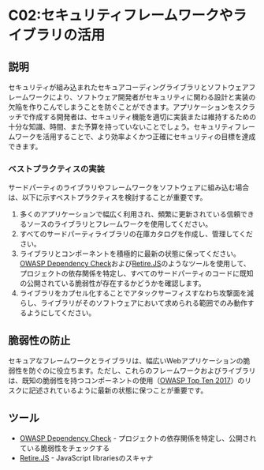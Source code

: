 # C02:セキュリティフレームワークやライブラリの活用
## 説明
セキュリティが組み込まれたセキュアコーディングライブラリとソフトウェアフレームワークにより、ソフトウェア開発者がセキュリティに関わる設計と実装の欠陥を作りこんでしまうことを防ぐことができます。アプリケーションをスクラッチで作成する開発者は、セキュリティ機能を適切に実装または維持するための十分な知識、時間、また予算を持っていないことでしょう。セキュリティフレームワークを活用することで、より効率よくかつ正確にセキュリティの目標を達成できます。

### ベストプラクティスの実装
サードパーティのライブラリやフレームワークをソフトウェアに組み込む場合は、以下に示すベストプラクティスを検討することが重要です。
 1. 多くのアプリケーションで幅広く利用され、頻繁に更新されている信頼できるソースのライブラリとフレームワークを使用してください。
 2. すべてのサードパーティライブラリの在庫カタログを作成し、管理してください。
 3. ライブラリとコンポーネントを積極的に最新の状態に保ってください。[OWASP Dependency Check](https://www.owasp.org/index.php/OWASP_Dependency_Check)および[Retire.JS](https://retirejs.github.io/retire.js/)のようなツールを使用して、プロジェクトの依存関係を特定し、すべてのサードパーティのコードに既知の公開されている脆弱性が存在するかどうかを確認します。
 4. ライブラリをカプセル化することでアタックサーフィスすなわち攻撃面を減らし、ライブラリがそのソフトウェアにおいて求められる範囲でのみ動作するようにしてください。

## 脆弱性の防止
セキュアなフレームワークとライブラリは、幅広いWebアプリケーションの脆弱性を防ぐのに役立ちます。ただし、これらのフレームワークおよびライブラリは、既知の脆弱性を持つコンポーネントの使用（[OWASP Top Ten 2017](https://www.owasp.org/index.php/Category:OWASP_Top_Ten_Project)）のリスクに記述されているように最新の状態に保つことが重要です。

## ツール
- [OWASP Dependency Check](https://www.owasp.org/index.php/OWASP_Dependency_Check) - プロジェクトの依存関係を特定し、公開されている脆弱性をチェックする
- [Retire.JS](http://retirejs.github.io/retire.js/) - JavaScript librariesのスキャナ
